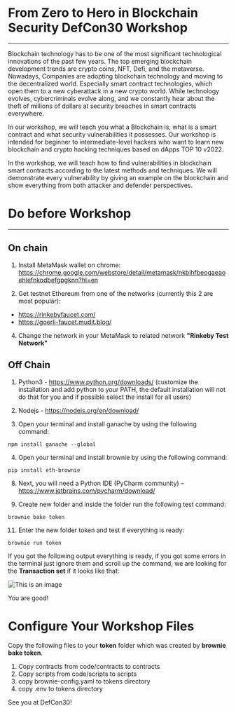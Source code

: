 # From Zero to Hero in Blockchain Security DefCon30 Workshop
---

Blockchain technology has to be one of the most significant technological innovations of the past few years. The top emerging blockchain development trends are crypto coins, NFT, Defi, and the metaverse. Nowadays, Companies are adopting blockchain technology and moving to the decentralized world. Especially smart contract technologies, which open them to a new cyberattack in a new crypto world. While technology evolves, cybercriminals evolve along, and we constantly hear about the theft of millions of dollars at security breaches in smart contracts everywhere.

In our workshop, we will teach you what a Blockchain is, what is a smart contract and what security vulnerabilities it possesses. Our workshop is intended for beginner to intermediate-level hackers who want to learn new blockchain and crypto hacking techniques based on dApps TOP 10 v2022.

In the workshop, we will teach how to find vulnerabilities in blockchain smart contracts according to the latest methods and techniques. We will demonstrate every vulnerability by giving an example on the blockchain and show everything from both attacker and defender perspectives.

# Do before Workshop

---
On chain
--

1) Install MetaMask wallet on chrome:
https://chrome.google.com/webstore/detail/metamask/nkbihfbeogaeaoehlefnkodbefgpgknn?hl=en

2) Get testnet Ethereum from one of the networks (currently this 2 are most popular):
-	https://rinkebyfaucet.com/
-	https://goerli-faucet.mudit.blog/

4) Change the network in your MetaMask to related network **"Rinkeby Test Network"**

Off Chain
--

1)	Python3 - https://www.python.org/downloads/ (customize the installation and add python to your PATH, the default installation will not do that for you and if possible select the install for all users)

2)	Nodejs - https://nodejs.org/en/download/

3)	Open your terminal and install ganache by using the following command:

```
npm install ganache --global
```

4) Open your terminal and install brownie by using the following command:

```
pip install eth-brownie
```

8) Next, you will need a Python IDE (PyCharm community) – https://www.jetbrains.com/pycharm/download/

9) Create new folder and inside the folder run the following test command:

```
brownie bake token
```

11) Enter the new folder token and test if everything is ready:

```
brownie run token
```

If you got the following output everything is ready, if you got some errors in the terminal just ignore them and scroll up the command, we are looking for the **Transaction set** if it looks like that:

![This is an image](https://github.com/romanzaikin/From-Zero-to-Hero-in-Blockchain-Security-DefCon30-Workshop/blob/main/working.png)

You are good!

# Configure Your Workshop Files

Copy the following files to your **token** folder which was created by **brownie bake token**.
1) Copy contracts from code/contracts to contracts
2) Copy scripts from code/scripts to scripts
3) copy brownie-config.yaml to tokens directory
4) copy .env to tokens directory

See you at DefCon30!